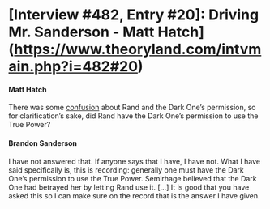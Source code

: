 # [Interview #482, Entry #20]: Driving Mr. Sanderson - Matt Hatch](https://www.theoryland.com/intvmain.php?i=482#20)

#### Matt Hatch

There was some
[confusion](http://www.theoryland.com/intvmain.php?i=473#14)
about Rand and the Dark One’s permission, so for clarification’s sake, did Rand have the Dark One’s permission to use the True Power?

#### Brandon Sanderson

I have not answered that. If anyone says that I have, I have not. What I have said specifically is, this is recording: generally one must have the Dark One’s permission to use the True Power. Semirhage believed that the Dark One had betrayed her by letting Rand use it. [...] It is good that you have asked this so I can make sure on the record that is the answer I have given.

